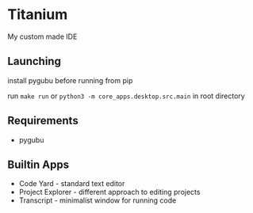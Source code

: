 # Titanium

My custom made IDE

## Launching

install pygubu before running from pip

run `make run` or `python3 -m core_apps.desktop.src.main` in root directory

## Requirements
* pygubu

## Builtin Apps

* Code Yard - standard text editor
* Project Explorer - different approach to editing projects
* Transcript - minimalist window for running code